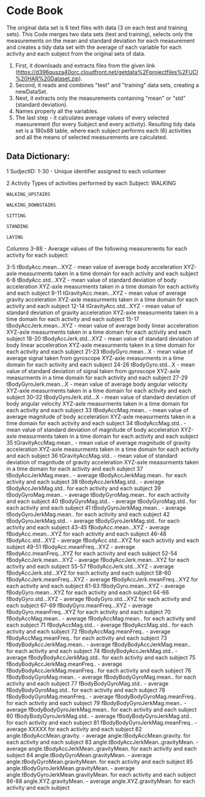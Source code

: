 # Code Book

The original data set is 6 text files with data (3 on each test and training sets).
This Code merges two data sets (test and training), selects only the measurements on the mean and standard deviation for each measurement and creates a tidy data set with the average of each
variable for each activity and each subject from the original sets of data. 
1. First, it downloads and extracts files from the given link (https://d396qusza40orc.cloudfront.net/getdata%2Fprojectfiles%2FUCI%20HAR%20Dataset.zip).
2. Second, it reads and combines "test" and "training" data sets, creating a newDataSet.
3. Next, it extracts only the measurements containing "mean" or "std" (standard deviation).
4. Names properly all the variables.
5. The last step - it calculates average values of every selected maesurement (for every Subject and every activity). 
Resulting tidy data set is a 180x88 table, where each subject performs each (6) activities and all the means of selected measurements are calculated.

## Data Dictionary:

1 SudjectID:
	1-30 - Unique identifier assigned to each volunteer

2 Activity
	Types of activities performed by each Subject:
	WALKING

	WALKING_UPSTAIRS

	WALKING_DOWNSTAIRS

	SITTING

	STANDING

	LAYING


Columns 3-88 - Average values of the following measurenents for each activity for each subject:

3-5 tBodyAcc.mean...XYZ - mean value of average body acceleration XYZ-axle measurments taken in a time domain for each activity and each subject
6-8 tBodyAcc.std...XYZ - mean value of standard deviation of body acceleration XYZ-axle measurments taken in a time domain for each activity and each subject
9-11 tGravityAcc.mean...XYZ - mean value of average gravity acceleration XYZ-axle measurments taken in a time domain for each activity and each subject
12-14 tGravityAcc.std...XYZ - mean value of standard deviation of gravity acceleration XYZ-axle measurments taken in a time domain for each activity and each subject
15-17 tBodyAccJerk.mean...XYZ - mean value of average body linear acceleration XYZ-axle measurments taken in a time domain for each activity and each subject
18-20 tBodyAccJerk.std...XYZ - mean value of standard deviation of body linear acceleration XYZ-axle measurments taken in a time domain for each activity and each subject
21-23 tBodyGyro.mean...X - mean value of average signal taken from gyroscope XYZ-axle measurments in a time domain for each activity and each subject
24-26 tBodyGyro.std...X - mean value of standard deviation of signal taken from gyroscope XYZ-axle measurments in a time domain for each activity and each subject
27-29 tBodyGyroJerk.mean...X - mean value of average body angular velocity XYZ-axle measurments taken in a time domain for each activity and each subject
30-32 tBodyGyroJerk.std...X - mean value of standard deviation of body angular velocity XYZ-axle measurments taken in a time domain for each activity and each subject
33 tBodyAccMag.mean.. - mean value of average magnitude of body acceleration XYZ-axle measurments taken in a time domain for each activity and each subject
34 tBodyAccMag.std.. - mean value of standard deviation of magnitude of body acceleration XYZ-axle measurments taken in a time domain for each activity and each subject
35 tGravityAccMag.mean.. - mean value of average magnitude of gravity acceleration XYZ-axle measurments taken in a time domain for each activity and each subject
36 tGravityAccMag.std.. - mean value of standard deviation of magnitude of gravity acceleration XYZ-axle measurments taken in a time domain for each activity and each subject
37 tBodyAccJerkMag.mean.. - average tBodyAccJerkMag.mean.. for each activity and each subject
38 tBodyAccJerkMag.std.. - average tBodyAccJerkMag.std.. for each activity and each subject
39 tBodyGyroMag.mean.. - average tBodyGyroMag.mean.. for each activity and each subject
40 tBodyGyroMag.std.. - average tBodyGyroMag.std.. for each activity and each subject
41 tBodyGyroJerkMag.mean.. - average tBodyGyroJerkMag.mean.. for each activity and each subject
42 tBodyGyroJerkMag.std.. - average tBodyGyroJerkMag.std.. for each activity and each subject
43-45 fBodyAcc.mean...XYZ - average fBodyAcc.mean...XYZ for each activity and each subject
46-48 fBodyAcc.std...XYZ - average fBodyAcc.std...XYZ for each activity and each subject
49-51 fBodyAcc.meanFreq...XYZ - average fBodyAcc.meanFreq...XYZ for each activity and each subject
52-54 fBodyAccJerk.mean...XYZ - average fBodyAccJerk.mean...XYZ for each activity and each subject
55-57 fBodyAccJerk.std...XYZ - average fBodyAccJerk.std...XYZ for each activity and each subject
58-60 fBodyAccJerk.meanFreq...XYZ - average fBodyAccJerk.meanFreq...XYZ for each activity and each subject
61-63 fBodyGyro.mean...XYZ - average fBodyGyro.mean...XYZ for each activity and each subject
64-66 fBodyGyro.std...XYZ - average fBodyGyro.std...XYZ for each activity and each subject
67-69 fBodyGyro.meanFreq...XYZ - average fBodyGyro.meanFreq...XYZ for each activity and each subject
70 fBodyAccMag.mean.. - average fBodyAccMag.mean.. for each activity and each subject
71 fBodyAccMag.std.. - average fBodyAccMag.std.. for each activity and each subject
72 fBodyAccMag.meanFreq.. - average fBodyAccMag.meanFreq.. for each activity and each subject
73 fBodyBodyAccJerkMag.mean.. - average fBodyBodyAccJerkMag.mean.. for each activity and each subject
74 fBodyBodyAccJerkMag.std.. - average fBodyBodyAccJerkMag.std.. for each activity and each subject
75 fBodyBodyAccJerkMag.meanFreq.. - average fBodyBodyAccJerkMag.meanFreq.. for each activity and each subject
76 fBodyBodyGyroMag.mean.. - average fBodyBodyGyroMag.mean.. for each activity and each subject
77 fBodyBodyGyroMag.std.. - average fBodyBodyGyroMag.std.. for each activity and each subject
78 fBodyBodyGyroMag.meanFreq.. - average fBodyBodyGyroMag.meanFreq.. for each activity and each subject
79 fBodyBodyGyroJerkMag.mean.. - average fBodyBodyGyroJerkMag.mean.. for each activity and each subject
80 fBodyBodyGyroJerkMag.std.. - average fBodyBodyGyroJerkMag.std.. for each activity and each subject
81 fBodyBodyGyroJerkMag.meanFreq.. - average XXXXX for each activity and each subject
82 angle.tBodyAccMean.gravity. - average angle.tBodyAccMean.gravity. for each activity and each subject
83 angle.tBodyAccJerkMean..gravityMean. - average angle.tBodyAccJerkMean..gravityMean. for each activity and each subject
84 angle.tBodyGyroMean.gravityMean. - average angle.tBodyGyroMean.gravityMean. for each activity and each subject
85 angle.tBodyGyroJerkMean.gravityMean. - average angle.tBodyGyroJerkMean.gravityMean. for each activity and each subject
86-88 angle.XYZ.gravityMean. - average angle.XYZ.gravityMean. for each activity and each subject
